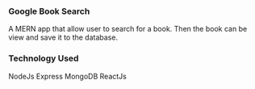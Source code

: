 ### Google Book Search
A MERN app that allow user to search for a book. Then the book can be view and save it to the database.
### Technology Used
NodeJs
Express
MongoDB
ReactJs
